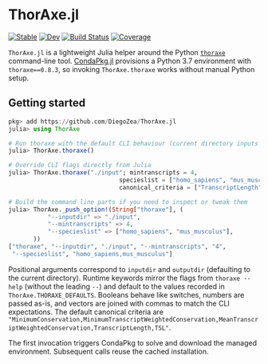 # ThorAxe.jl

[![Stable](https://img.shields.io/badge/docs-stable-blue.svg)](https://DiegoZea.github.io/ThorAxe.jl/stable/)
[![Dev](https://img.shields.io/badge/docs-dev-blue.svg)](https://DiegoZea.github.io/ThorAxe.jl/dev/)
[![Build Status](https://github.com/DiegoZea/ThorAxe.jl/actions/workflows/CI.yml/badge.svg?branch=main)](https://github.com/DiegoZea/ThorAxe.jl/actions/workflows/CI.yml?query=branch%3Amain)
[![Coverage](https://codecov.io/gh/DiegoZea/ThorAxe.jl/branch/main/graph/badge.svg)](https://codecov.io/gh/DiegoZea/ThorAxe.jl)

`ThorAxe.jl` is a lightweight Julia helper around the Python
[`thoraxe`](https://pypi.org/project/thoraxe/) command-line tool.
[CondaPkg.jl](https://github.com/JuliaPy/CondaPkg.jl) provisions a Python 3.7
environment with `thoraxe==0.8.3`, so invoking `ThorAxe.thoraxe` works without manual Python setup.

## Getting started

```julia
pkg> add https://github.com/DiegoZea/ThorAxe.jl
julia> using ThorAxe

# Run thoraxe with the default CLI behaviour (current directory inputs reused)
julia> ThorAxe.thoraxe()

# Override CLI flags directly from Julia
julia> ThorAxe.thoraxe("./input"; mintranscripts = 4,
                               specieslist = ["homo_sapiens", "mus_musculus"],
                               canonical_criteria = ["TranscriptLength", "TSL"])

# Build the command line parts if you need to inspect or tweak them
julia> ThorAxe._push_option!(String["thoraxe"], (
           "--inputdir" => "./input",
           "--mintranscripts" => 4,
           "--specieslist" => ["homo_sapiens", "mus_musculus"],
       ))
["thoraxe", "--inputdir", "./input", "--mintranscripts", "4",
 "--specieslist", "homo_sapiens,mus_musculus"]
```

Positional arguments correspond to `inputdir` and `outputdir` (defaulting to
the current directory). Runtime keywords mirror the flags from `thoraxe --help`
(without the leading `--`) and default to the values recorded in
`ThorAxe.THORAXE_DEFAULTS`. Booleans behave like switches,
numbers are passed as-is, and vectors are joined with commas to match the CLI
expectations. The default canonical criteria are
`"MinimumConservation,MinimumTranscriptWeightedConservation,MeanTranscriptWeightedConservation,TranscriptLength,TSL"`.

The first invocation triggers CondaPkg to solve and download the managed
environment. Subsequent calls reuse the cached installation.
